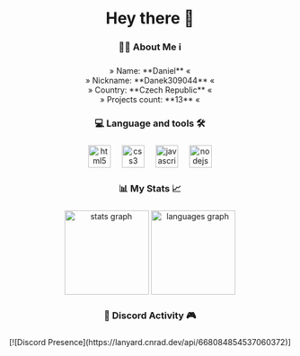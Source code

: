 <h1 align="center">Hey there 👋</h1>

###

<h3 align="center">👩‍💻  About Me  ℹ️</h3>

###

<p align="center">» Name: **Daniel** « <br> » Nickname: **Danek309044** « <br> » Country: **Czech Republic** « <br> » Projects count: **13** «</p>

###

<h3 align="center">💻 Language and tools 🛠</h3>

###

<div align="center">
  <img src="https://cdn.jsdelivr.net/gh/devicons/devicon/icons/html5/html5-original.svg" height="40" alt="html5 logo"  />
  <img width="12" />
  <img src="https://cdn.jsdelivr.net/gh/devicons/devicon/icons/css3/css3-original.svg" height="40" alt="css3 logo"  />
  <img width="12" />
  <img src="https://cdn.jsdelivr.net/gh/devicons/devicon/icons/javascript/javascript-original.svg" height="40" alt="javascript logo"  />
  <img width="12" />
  <img src="https://cdn.jsdelivr.net/gh/devicons/devicon/icons/nodejs/nodejs-original.svg" height="40" alt="nodejs logo"  />
</div>

###

<h3 align="center">📊  My Stats  📈</h3>

###

<div align="center">
  <img src="https://github-readme-stats.vercel.app/api?username=danek309044&hide_title=true&hide_rank=true&show_icons=true&include_all_commits=true&count_private=true&disable_animations=true&theme=dark&locale=en&hide_border=true&order=1" height="150" alt="stats graph"  />
  <img src="https://github-readme-stats.vercel.app/api/top-langs?username=danek309044&locale=en&hide_title=false&layout=compact&card_width=320&langs_count=5&theme=dark&hide_border=true&order=2" height="150" alt="languages graph"  />
</div>

###

<h3 align="center">🎵 Discord Activity 🎮</h3>

###

<div align="center">
  [![Discord Presence](https://lanyard.cnrad.dev/api/668084854537060372)]
</div>

###
